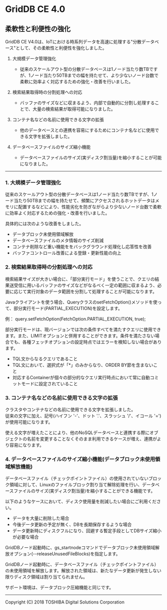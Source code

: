 # GridDB CE 4.0

## 柔軟性と利便性の強化

GridDB CE V4.0は、IoTにおける時系列データを高速に処理する"分散データベース"として、その柔軟性と利便性を強化しました。

1. 大規模データ管理強化
    - 従来のスケールアウト型の分散データベースは1ノード当たり数TBですが、1ノード当たり50TBまでの幅を持たせて、より少ないノード台数で柔軟に効率よく対応するための強化・改善を行いました。

2. 検索結果取得時の分割処理への対応
    - バッファのサイズなどに収まるよう、内部で自動的に分割し処理することで、大量の検索結果が取得可能になりました。
3. コンテナ名などの名前に使用できる文字の拡張
    - 他のデータベースとの連携を容易にするためにコンテナ名などに使用できる文字を拡張しました。
4. データベースファイルのサイズ縮小機能
    - データベースファイルのサイズ(実ディスク割当量)を縮小することが可能になりました。 

---

### 1. 大規模データ管理強化

従来のスケールアウト型の分散データベースは1ノード当たり数TBですが、1ノード当たり50TBまでの幅を持たせて、頻繁にアクセスされるホットデータはメモリに配置するなどにより、性能劣化を防ぎながらより少ないノード台数で柔軟に効率よく対応するための強化・改善を行いました。

具体的には次のような改善をしました。
- データブロック未使用領域解放
- データベースファイルのメタ情報のサイズ削減
- コンテナ削除など重い機能ををバックグラウンド処理化し応答性を改善
- バッファコントロール改善による登録・更新性能の向上


### 2. 検索結果取得時の分割処理への対応

検索結果サイズが大きい場合に、「部分実行モード」を使うことで、クエリの結果送受信に用いるバッファのサイズなどがなるべく一定の範囲に収まるよう、必要に応じて実行対象のデータ範囲を分割して処理することが可能になります。

Javaクライアントを使う場合、QueryクラスのsetFetchOption()メソッドを使って、部分実行モード(PARTIAL_EXECUTION)を設定します。

例： query.setFetchOption(FetchOption.PARTIAL_EXECUTION, true);

部分実行モードは、現バージョンでは次の条件すべてを満たすクエリに使用できます。また、LIMITオプションと併用することができます。条件を満たさない場合でも、各種フェッチオプションの設定時点ではエラーを検知しない場合があります。
- TQL文からなるクエリであること
- TQL文において、選択式が「*」のみからなり、ORDER BY節を含まないこと
- 対応するContainerが個々の部分的なクエリ実行時点において常に自動コミットモードに設定されていること


### 3. コンテナ名などの名前に使用できる文字の拡張

クラスタやコンテナなどの名前に使用できる文字を拡張しました。  
従来の文字に加え、記号(ハイフン '-'、ドット '.'、スラッシュ '/'、イコール '=')が使用可能になります。  

使える文字が増えたことにより、他のNoSQLデータベースと連携する際にオブジェクトの名前を変更することなくそのまま利用できるケースが増え、連携がより容易になります。


### 4. データベースファイルのサイズ縮小機能(データブロック未使用領域解放機能)

データベースファイル（チェックポイントファイル）の使用されていないブロック領域に対して、Linuxのファイルブロック割り当て解除処理を行い、データベースファイルのサイズ(実ディスク割当量)を縮小することができる機能です。 

以下のようなケースにおいて、ディスク使用量を削減したい場合にご利用ください。 
- データを大量に削除した場合 
- 今後データ更新の予定が無く、DBを長期保存するような場合 
- データ更新時にディスクフルになり、回避する暫定手段としてDBサイズ縮小が必要な場合 

GridDBノード起動時に、gs_startnodeコマンドでデータブロック未使用領域解放オプション(--releaseUnusedFileBlocks)を指定します。 

GridDBノード起動時に、データベースファイル（チェックポイントファイル）の未使用領域を解放します。解放された領域は、新たなデータ更新が発生しない限りディスク領域は割り当てられません。 

サポート環境は、データブロック圧縮機能と同じです。 

---

Copyright (C) 2018 TOSHIBA Digital Solutions Corporation
